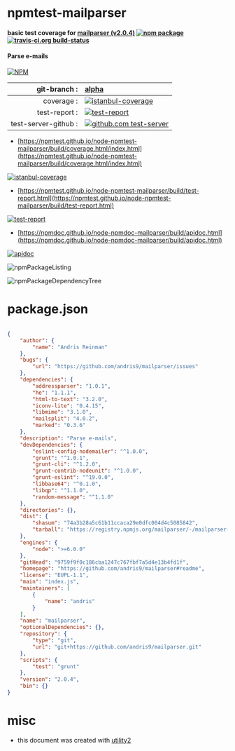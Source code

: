 # npmtest-mailparser

#### basic test coverage for  [mailparser (v2.0.4)](https://github.com/andris9/mailparser#readme)  [![npm package](https://img.shields.io/npm/v/npmtest-mailparser.svg?style=flat-square)](https://www.npmjs.org/package/npmtest-mailparser) [![travis-ci.org build-status](https://api.travis-ci.org/npmtest/node-npmtest-mailparser.svg)](https://travis-ci.org/npmtest/node-npmtest-mailparser)

#### Parse e-mails

[![NPM](https://nodei.co/npm/mailparser.png?downloads=true&downloadRank=true&stars=true)](https://www.npmjs.com/package/mailparser)

| git-branch : | [alpha](https://github.com/npmtest/node-npmtest-mailparser/tree/alpha)|
|--:|:--|
| coverage : | [![istanbul-coverage](https://npmtest.github.io/node-npmtest-mailparser/build/coverage.badge.svg)](https://npmtest.github.io/node-npmtest-mailparser/build/coverage.html/index.html)|
| test-report : | [![test-report](https://npmtest.github.io/node-npmtest-mailparser/build/test-report.badge.svg)](https://npmtest.github.io/node-npmtest-mailparser/build/test-report.html)|
| test-server-github : | [![github.com test-server](https://npmtest.github.io/node-npmtest-mailparser/GitHub-Mark-32px.png)](https://npmtest.github.io/node-npmtest-mailparser/build/app/index.html) | | build-artifacts : | [![build-artifacts](https://npmtest.github.io/node-npmtest-mailparser/glyphicons_144_folder_open.png)](https://github.com/npmtest/node-npmtest-mailparser/tree/gh-pages/build)|

- [https://npmtest.github.io/node-npmtest-mailparser/build/coverage.html/index.html](https://npmtest.github.io/node-npmtest-mailparser/build/coverage.html/index.html)

[![istanbul-coverage](https://npmtest.github.io/node-npmtest-mailparser/build/screenCapture.buildCi.browser.%252Ftmp%252Fbuild%252Fcoverage.lib.html.png)](https://npmtest.github.io/node-npmtest-mailparser/build/coverage.html/index.html)

- [https://npmtest.github.io/node-npmtest-mailparser/build/test-report.html](https://npmtest.github.io/node-npmtest-mailparser/build/test-report.html)

[![test-report](https://npmtest.github.io/node-npmtest-mailparser/build/screenCapture.buildCi.browser.%252Ftmp%252Fbuild%252Ftest-report.html.png)](https://npmtest.github.io/node-npmtest-mailparser/build/test-report.html)

- [https://npmdoc.github.io/node-npmdoc-mailparser/build/apidoc.html](https://npmdoc.github.io/node-npmdoc-mailparser/build/apidoc.html)

[![apidoc](https://npmdoc.github.io/node-npmdoc-mailparser/build/screenCapture.buildCi.browser.%252Ftmp%252Fbuild%252Fapidoc.html.png)](https://npmdoc.github.io/node-npmdoc-mailparser/build/apidoc.html)

![npmPackageListing](https://npmtest.github.io/node-npmtest-mailparser/build/screenCapture.npmPackageListing.svg)

![npmPackageDependencyTree](https://npmtest.github.io/node-npmtest-mailparser/build/screenCapture.npmPackageDependencyTree.svg)



# package.json

```json

{
    "author": {
        "name": "Andris Reinman"
    },
    "bugs": {
        "url": "https://github.com/andris9/mailparser/issues"
    },
    "dependencies": {
        "addressparser": "1.0.1",
        "he": "1.1.1",
        "html-to-text": "3.2.0",
        "iconv-lite": "0.4.15",
        "libmime": "3.1.0",
        "mailsplit": "4.0.2",
        "marked": "0.3.6"
    },
    "description": "Parse e-mails",
    "devDependencies": {
        "eslint-config-nodemailer": "^1.0.0",
        "grunt": "^1.0.1",
        "grunt-cli": "^1.2.0",
        "grunt-contrib-nodeunit": "^1.0.0",
        "grunt-eslint": "^19.0.0",
        "libbase64": "^0.1.0",
        "libqp": "^1.1.0",
        "random-message": "^1.1.0"
    },
    "directories": {},
    "dist": {
        "shasum": "74a3b28a5c61b11ccaca29e0dfc004d4c5085842",
        "tarball": "https://registry.npmjs.org/mailparser/-/mailparser-2.0.4.tgz"
    },
    "engines": {
        "node": ">=6.0.0"
    },
    "gitHead": "9759f9f0c186cba1247c767fbf7a5d4e13b4fd1f",
    "homepage": "https://github.com/andris9/mailparser#readme",
    "license": "EUPL-1.1",
    "main": "index.js",
    "maintainers": [
        {
            "name": "andris"
        }
    ],
    "name": "mailparser",
    "optionalDependencies": {},
    "repository": {
        "type": "git",
        "url": "git+https://github.com/andris9/mailparser.git"
    },
    "scripts": {
        "test": "grunt"
    },
    "version": "2.0.4",
    "bin": {}
}
```



# misc
- this document was created with [utility2](https://github.com/kaizhu256/node-utility2)
